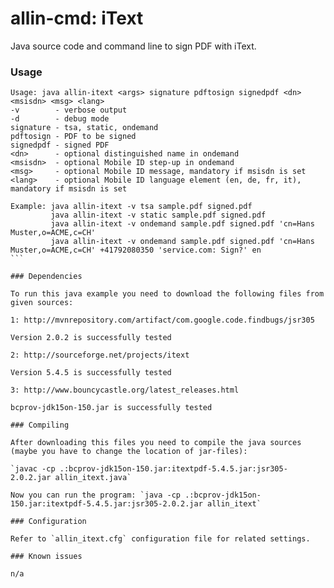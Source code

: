 allin-cmd: iText
============

Java source code and command line to sign PDF with iText.

### Usage

````
Usage: java allin-itext <args> signature pdftosign signedpdf <dn> <msisdn> <msg> <lang>
-v        - verbose output
-d        - debug mode
signature - tsa, static, ondemand
pdftosign - PDF to be signed
signedpdf - signed PDF
<dn>      - optional distinguished name in ondemand
<msisdn>  - optional Mobile ID step-up in ondemand
<msg>     - optional Mobile ID message, mandatory if msisdn is set
<lang>    - optional Mobile ID language element (en, de, fr, it), mandatory if msisdn is set

Example: java allin-itext -v tsa sample.pdf signed.pdf
         java allin-itext -v static sample.pdf signed.pdf
         java allin-itext -v ondemand sample.pdf signed.pdf 'cn=Hans Muster,o=ACME,c=CH'
         java allin-itext -v ondemand sample.pdf signed.pdf 'cn=Hans Muster,o=ACME,c=CH' +41792080350 'service.com: Sign?' en
```

### Dependencies

To run this java example you need to download the following files from given sources:

1: http://mvnrepository.com/artifact/com.google.code.findbugs/jsr305

Version 2.0.2 is successfully tested

2: http://sourceforge.net/projects/itext

Version 5.4.5 is successfully tested

3: http://www.bouncycastle.org/latest_releases.html

bcprov-jdk15on-150.jar is successfully tested

### Compiling

After downloading this files you need to compile the java sources (maybe you have to change the location of jar-files):

`javac -cp .:bcprov-jdk15on-150.jar:itextpdf-5.4.5.jar:jsr305-2.0.2.jar allin_itext.java`

Now you can run the program: `java -cp .:bcprov-jdk15on-150.jar:itextpdf-5.4.5.jar:jsr305-2.0.2.jar allin_itext`

### Configuration

Refer to `allin_itext.cfg` configuration file for related settings.

### Known issues

n/a